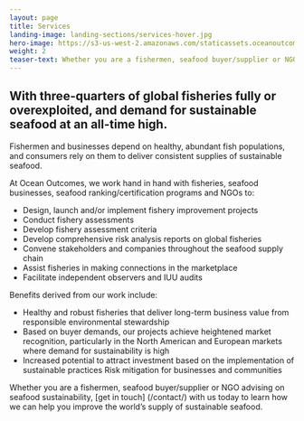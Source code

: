 ```yaml
---
layout: page 
title: Services
landing-image: landing-sections/services-hover.jpg
hero-image: https://s3-us-west-2.amazonaws.com/staticassets.oceanoutcomes.org/hero+photos/serviceshero.jpg
weight: 2
teaser-text: Whether you are a fishermen, seafood buyer/supplier or NGO advising on seafood sustainability, the environmental and business case for improving fisheries has never been stronger.
---
```


## With three-quarters of global fisheries fully or overexploited, and demand for sustainable seafood at an all-time high. 

Fishermen and businesses depend on healthy, abundant fish populations, and consumers rely on them to deliver consistent supplies of sustainable seafood. 

At Ocean Outcomes, we work hand in hand with fisheries, seafood businesses, seafood ranking/certification programs and NGOs to: 

* Design, launch and/or implement fishery improvement projects
* Conduct fishery assessments 
* Develop fishery assessment criteria
* Develop comprehensive risk analysis reports on global fisheries
* Convene stakeholders and companies throughout the seafood supply chain 
* Assist fisheries in making connections in the marketplace
* Facilitate independent observers and IUU audits

Benefits derived from our work include:

* Healthy and robust fisheries that deliver long-term business value from responsible environmental stewardship
* Based on buyer demands, our projects achieve heightened market recognition, particularly in the North American and European markets where demand for sustainability is high
* Increased potential to attract investment based on the implementation of sustainable practices
Risk mitigation for businesses and communities

Whether you are a fishermen, seafood buyer/supplier or NGO advising on seafood sustainability, [get in touch] (/contact/) with us today to learn how we can help you improve the world’s supply of sustainable seafood.

